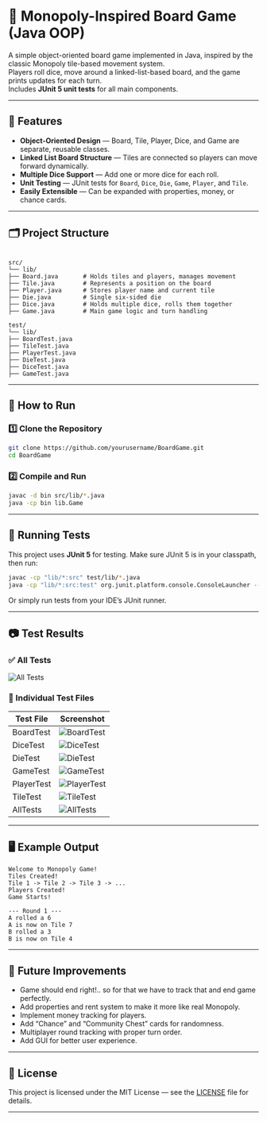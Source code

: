 
# 🎲 Monopoly-Inspired Board Game (Java OOP)

A simple object-oriented board game implemented in Java, inspired by the classic Monopoly tile-based movement system.  
Players roll dice, move around a linked-list-based board, and the game prints updates for each turn.  
Includes **JUnit 5 unit tests** for all main components.

---

## 📜 Features

- **Object-Oriented Design** — Board, Tile, Player, Dice, and Game are separate, reusable classes.
- **Linked List Board Structure** — Tiles are connected so players can move forward dynamically.
- **Multiple Dice Support** — Add one or more dice for each roll.
- **Unit Testing** — JUnit tests for `Board`, `Dice`, `Die`, `Game`, `Player`, and `Tile`.
- **Easily Extensible** — Can be expanded with properties, money, or chance cards.

---

## 🗂️ Project Structure

```

src/
└── lib/
├── Board.java       # Holds tiles and players, manages movement
├── Tile.java        # Represents a position on the board
├── Player.java      # Stores player name and current tile
├── Die.java         # Single six-sided die
├── Dice.java        # Holds multiple dice, rolls them together
├── Game.java        # Main game logic and turn handling

test/
└── lib/
├── BoardTest.java
├── TileTest.java
├── PlayerTest.java
├── DieTest.java
├── DiceTest.java
├── GameTest.java

````

---

## 🚀 How to Run

### 1️⃣ Clone the Repository
```bash
git clone https://github.com/yourusername/BoardGame.git
cd BoardGame
````

### 2️⃣ Compile and Run

```bash
javac -d bin src/lib/*.java
java -cp bin lib.Game
```

---

## 🧪 Running Tests

This project uses **JUnit 5** for testing.
Make sure JUnit 5 is in your classpath, then run:

```bash
javac -cp "lib/*:src" test/lib/*.java
java -cp "lib/*:src:test" org.junit.platform.console.ConsoleLauncher --scan-classpath
```

Or simply run tests from your IDE’s JUnit runner.

---

## 📷 Test Results

### ✅ All Tests

![All Tests](https://example.com/All_tests.png)

### 🧩 Individual Test Files

| Test File  | Screenshot                                        |
| ---------- | ------------------------------------------------- |
| BoardTest  | ![BoardTest](https://github.com/ThiruvarankanM/BoardGame_Java/blob/b9ef4bd69f46538d891f31ca39412d4dc7d2e541/Test_Results/BoardTest.png)   |
| DiceTest   | ![DiceTest](https://github.com/ThiruvarankanM/BoardGame_Java/blob/b9ef4bd69f46538d891f31ca39412d4dc7d2e541/Test_Results/DiceTest.png)     |
| DieTest    | ![DieTest](https://github.com/ThiruvarankanM/BoardGame_Java/blob/b9ef4bd69f46538d891f31ca39412d4dc7d2e541/Test_Results/DieTest.png)       |
| GameTest   | ![GameTest](https://github.com/ThiruvarankanM/BoardGame_Java/blob/b9ef4bd69f46538d891f31ca39412d4dc7d2e541/Test_Results/GameTest.png)     |
| PlayerTest | ![PlayerTest](https://github.com/ThiruvarankanM/BoardGame_Java/blob/b9ef4bd69f46538d891f31ca39412d4dc7d2e541/Test_Results/PlayerTest.png) |
| TileTest   | ![TileTest](https://github.com/ThiruvarankanM/BoardGame_Java/blob/b9ef4bd69f46538d891f31ca39412d4dc7d2e541/Test_Results/TileTest.png)     |
| AllTests   | ![AllTests](https://github.com/ThiruvarankanM/BoardGame_Java/blob/b9ef4bd69f46538d891f31ca39412d4dc7d2e541/Test_Results/All%20Tests.png)     |

---

## 🖥️ Example Output

```
Welcome to Monopoly Game!
Tiles Created!
Tile 1 -> Tile 2 -> Tile 3 -> ...
Players Created!
Game Starts!

--- Round 1 ---
A rolled a 6
A is now on Tile 7
B rolled a 3
B is now on Tile 4
```

---

## 📌 Future Improvements
- Game should end right!.. so for that we have to track that and end game perfectly.
- Add properties and rent system to make it more like real Monopoly.
- Implement money tracking for players.
- Add “Chance” and “Community Chest” cards for randomness.
- Multiplayer round tracking with proper turn order.
- Add GUI for better user experience.

---

## 📄 License

This project is licensed under the MIT License — see the [LICENSE](LICENSE) file for details.

---

